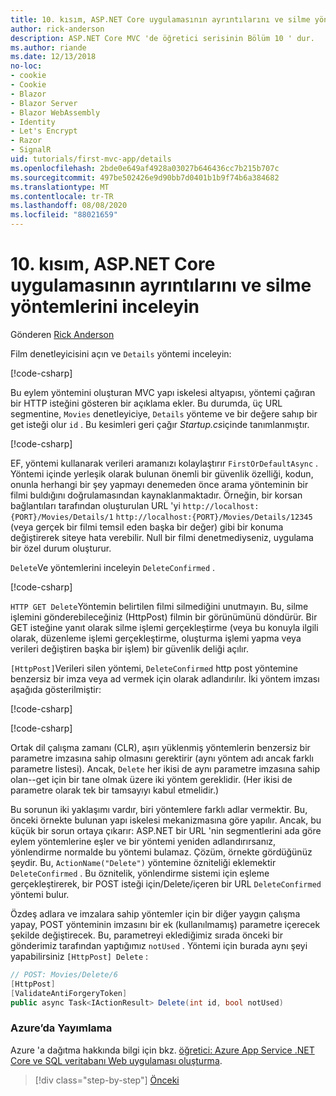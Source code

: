 ```yaml
---
title: 10. kısım, ASP.NET Core uygulamasının ayrıntılarını ve silme yöntemlerini inceleyin
author: rick-anderson
description: ASP.NET Core MVC 'de öğretici serisinin Bölüm 10 ' dur.
ms.author: riande
ms.date: 12/13/2018
no-loc:
- cookie
- Cookie
- Blazor
- Blazor Server
- Blazor WebAssembly
- Identity
- Let's Encrypt
- Razor
- SignalR
uid: tutorials/first-mvc-app/details
ms.openlocfilehash: 2bde0e649af4928a03027b646436cc7b215b707c
ms.sourcegitcommit: 497be502426e9d90bb7d0401b1b9f74b6a384682
ms.translationtype: MT
ms.contentlocale: tr-TR
ms.lasthandoff: 08/08/2020
ms.locfileid: "88021659"
---
```

# <a name="part-10-examine-the-details-and-delete-methods-of-an-aspnet-core-app"></a>10. kısım, ASP.NET Core uygulamasının ayrıntılarını ve silme yöntemlerini inceleyin

Gönderen [Rick Anderson](https://twitter.com/RickAndMSFT)

Film denetleyicisini açın ve `Details` yöntemi inceleyin:

[!code-csharp[](start-mvc/sample/MvcMovie22/Controllers/MoviesController.cs?name=snippet_details)]

Bu eylem yöntemini oluşturan MVC yapı iskelesi altyapısı, yöntemi çağıran bir HTTP isteğini gösteren bir açıklama ekler. Bu durumda, üç URL segmentine, `Movies` denetleyiciye, `Details` yönteme ve bir değere sahıp bir get isteği olur `id` . Bu kesimleri geri çağır *Startup.cs*içinde tanımlanmıştır.

[!code-csharp[](start-mvc/sample/MvcMovie3/Startup.cs?highlight=5&name=snippet_1)]

EF, yöntemi kullanarak verileri aramanızı kolaylaştırır `FirstOrDefaultAsync` . Yöntemi içinde yerleşik olarak bulunan önemli bir güvenlik özelliği, kodun, onunla herhangi bir şey yapmayı denemeden önce arama yönteminin bir filmi buldığını doğrulamasından kaynaklanmaktadır. Örneğin, bir korsan bağlantıları tarafından oluşturulan URL 'yi `http://localhost:{PORT}/Movies/Details/1` `http://localhost:{PORT}/Movies/Details/12345` (veya gerçek bir filmi temsil eden başka bir değer) gibi bir konuma değiştirerek siteye hata verebilir. Null bir filmi denetmediyseniz, uygulama bir özel durum oluşturur.

`Delete`Ve yöntemlerini inceleyin `DeleteConfirmed` .

[!code-csharp[](start-mvc/sample/MvcMovie22/Controllers/MoviesController.cs?name=snippet_delete)]

`HTTP GET Delete`Yöntemin belirtilen filmi silmediğini unutmayın. Bu, silme işlemini gönderebileceğiniz (HttpPost) filmin bir görünümünü döndürür. Bir GET isteğine yanıt olarak silme işlemi gerçekleştirme (veya bu konuyla ilgili olarak, düzenleme işlemi gerçekleştirme, oluşturma işlemi yapma veya verileri değiştiren başka bir işlem) bir güvenlik deliği açılır.

`[HttpPost]`Verileri silen yöntemi, `DeleteConfirmed` http post yöntemine benzersiz bir imza veya ad vermek için olarak adlandırılır. İki yöntem imzası aşağıda gösterilmiştir:

[!code-csharp[](start-mvc/sample/MvcMovie/Controllers/MoviesController.cs?name=snippet_delete2)]

[!code-csharp[](start-mvc/sample/MvcMovie/Controllers/MoviesController.cs?name=snippet_delete3)]

Ortak dil çalışma zamanı (CLR), aşırı yüklenmiş yöntemlerin benzersiz bir parametre imzasına sahip olmasını gerektirir (aynı yöntem adı ancak farklı parametre listesi). Ancak, `Delete` her ikisi de aynı parametre imzasına sahip olan--get için bir tane olmak üzere iki yöntem gereklidir. (Her ikisi de parametre olarak tek bir tamsayıyı kabul etmelidir.)

Bu sorunun iki yaklaşımı vardır, biri yöntemlere farklı adlar vermektir. Bu, önceki örnekte bulunan yapı iskelesi mekanizmasına göre yapılır. Ancak, bu küçük bir sorun ortaya çıkarır: ASP.NET bir URL 'nin segmentlerini ada göre eylem yöntemlerine eşler ve bir yöntemi yeniden adlandırırsanız, yönlendirme normalde bu yöntemi bulamaz. Çözüm, örnekte gördüğünüz şeydir. Bu, `ActionName("Delete")` yöntemine özniteliği eklemektir `DeleteConfirmed` . Bu öznitelik, yönlendirme sistemi için eşleme gerçekleştirerek, bir POST isteği için/Delete/içeren bir URL `DeleteConfirmed` yöntemi bulur.

Özdeş adlara ve imzalara sahip yöntemler için bir diğer yaygın çalışma yapay, POST yönteminin imzasını bir ek (kullanılmamış) parametre içerecek şekilde değiştirecek. Bu, parametreyi eklediğimiz sırada önceki bir gönderimiz tarafından yaptığımız `notUsed` . Yöntemi için burada aynı şeyi yapabilirsiniz `[HttpPost] Delete` :

```csharp
// POST: Movies/Delete/6
[HttpPost]
[ValidateAntiForgeryToken]
public async Task<IActionResult> Delete(int id, bool notUsed)
```

### <a name="publish-to-azure"></a>Azure’da Yayımlama

Azure 'a dağıtma hakkında bilgi için bkz. [öğretici: Azure App Service .NET Core ve SQL veritabanı Web uygulaması oluşturma](/azure/app-service/app-service-web-tutorial-dotnetcore-sqldb).

> [!div class="step-by-step"]
> [Önceki](validation.md)
